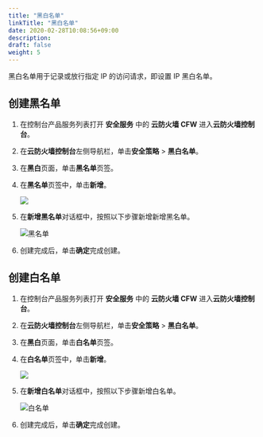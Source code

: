 ```yaml
---
title: "黑白名单"
linkTitle: "黑白名单"
date: 2020-02-28T10:08:56+09:00
description:
draft: false
weight: 5
---
```


黑白名单用于记录或放行指定 IP 的访问请求，即设置 IP 黑白名单。

## 创建黑名单

1. 在控制台产品服务列表打开 **安全服务** 中的 **云防火墙 CFW** 进入**云防火墙控制台**。
2. 在**云防火墙控制台**左侧导航栏，单击**安全策略** > **黑白名单**。
3. 在**黑白**页面，单击**黑名单**页签。
4. 在**黑名单**页签中，单击**新增**。

   ![](../_images/blacklist.png)

5. 在**新增黑名单**对话框中，按照以下步骤新增新增黑名单。  

   ![黑名单](../_images/black_list.png)

6. 创建完成后，单击**确定**完成创建。

## 创建白名单

1. 在控制台产品服务列表打开 **安全服务** 中的 **云防火墙 CFW** 进入**云防火墙控制台**。
2. 在**云防火墙控制台**左侧导航栏，单击**安全策略** > **黑白名单**。
3. 在**黑白**页面，单击**白名单**页签。
4. 在**白名单**页签中，单击**新增**。

   ![](../_images/whitelist.png)

5. 在**新增白名单**对话框中，按照以下步骤新增白名单。  

   ![白名单](../_images/white_list.png)

6. 创建完成后，单击**确定**完成创建。

